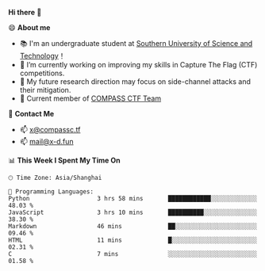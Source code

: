 **Hi there** 👋


😄 **About me**

- 📚 I'm an undergraduate student at [Southern University of Science and Technology](https://www.sustech.edu.cn)！
- 🌱 I’m currently working on improving my skills in Capture The Flag (CTF) competitions.
- 🔭 My future research direction may focus on side-channel attacks and their mitigation.
- 🚩 Current member of [COMPASS CTF Team](https://blog.compassc.tf/) 

👋 **Contact Me**

- 📫 [x@compassc.tf](mailto:x@compassc.tf)
- 📫 [mail@x-d.fun](mailto:mail@x-d.fun)


<!--START_SECTION:waka-->
📊 **This Week I Spent My Time On** 

```text
🕑︎ Time Zone: Asia/Shanghai

💬 Programming Languages: 
Python                   3 hrs 58 mins       ████████████░░░░░░░░░░░░░   48.03 % 
JavaScript               3 hrs 10 mins       ██████████░░░░░░░░░░░░░░░   38.30 % 
Markdown                 46 mins             ██░░░░░░░░░░░░░░░░░░░░░░░   09.46 % 
HTML                     11 mins             █░░░░░░░░░░░░░░░░░░░░░░░░   02.31 % 
C                        7 mins              ░░░░░░░░░░░░░░░░░░░░░░░░░   01.58 % 
```


<!--END_SECTION:waka-->

